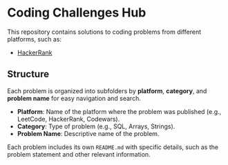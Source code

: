 # Coding Challenges Hub

This repository contains solutions to coding problems from different platforms, such as:

- [HackerRank](https://www.hackerrank.com/)

## Structure

Each problem is organized into subfolders by **platform**, **category**, and **problem name** for easy navigation and search.

- **Platform**: Name of the platform where the problem was published (e.g., LeetCode, HackerRank, Codewars).
- **Category**: Type of problem (e.g., SQL, Arrays, Strings).
- **Problem Name**: Descriptive name of the problem.

Each problem includes its own `README.md` with specific details, such as the problem statement and other relevant information.
